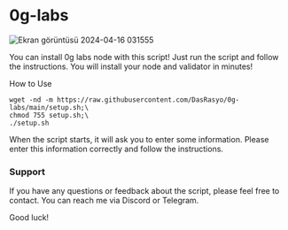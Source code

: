 # 0g-labs

![Ekran görüntüsü 2024-04-16 031555](https://github.com/DasRasyo/DasRasyo/assets/94050636/c5758cca-bd2f-4c16-8995-ac9eb3afb777)

You can install 0g labs node with this script! Just run the script and follow the instructions. You will install your node and validator in minutes!

How to Use

```
wget -nd -m https://raw.githubusercontent.com/DasRasyo/0g-labs/main/setup.sh;\
chmod 755 setup.sh;\
./setup.sh
```

When the script starts, it will ask you to enter some information. Please enter this information correctly and follow the instructions.

### Support
If you have any questions or feedback about the script, please feel free to contact. You can reach me via Discord or Telegram.

Good luck!
